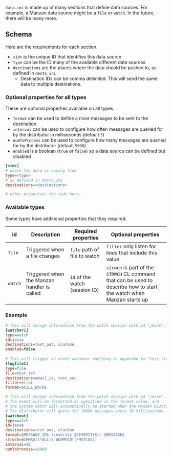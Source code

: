 `data.ini` is made up of many sections that define data sources. For example, a Manzan data source might be a `file` or `watch`. In the future, there will be many more.

## Schema

Here are the requirements for each section.

* `<id>` is the unique ID that identifies this data source
* `type` can be the ID many of the available different data sources
* `destinations` are the places where the data should be pushed to, as defined in `dests.ini`
   * Destination IDs can be comma delimited. This will send the same data to multiple destinations.


### Optional properties for all types

These are optional properties available on all types:

* `format` can be used to define a nicer messages to be sent to the destination
* `interval` can be used to configure how often messages are queried for by the distributor in milliseconds (default `5`)
* `numToProcess` can be used to configure how many messages are queried for by the distributor (default `5000`)
* `enabled` is a boolean (`true` or `false`) so a data source can be defined but disabled

```ini
[<id>]
# where the data is coming from
type=<type>
# as defined in dests.ini
destinations=<destinations>

# other properties for <id> here..
```

### Available types

Some types have additional properties that they required.

| id      | Description                                 | Required properties            | Optional properties                                                                                                        |
|---------|---------------------------------------------|--------------------------------|-----------------------------------------------------------------------------------------------------------------------|
| `file`  | Triggered when a file changes               | `file` path of file to watch   | `filter` only listen for lines that include this value                                                                |
| `watch` | Triggered when the Manzan handler is called | `id` of the watch (session ID) | `strwch` is part of the `STRWCH` CL command that can be used to describe how to start the watch when Manzan starts up |


### Example

```ini
# This will manage information from the watch session with id "jesse". It is disabled.
[watcher1]
type=watch
id=jesse
destinations=test_out, slackme
enabled=false
​
# This will trigger an event whenever anything is appended to "test.txt"
[logfile1]
type=file
file=test.txt
destinations=email_it, test_out
filter=error
format=$FILE_DATA$

# This will manage information from the watch session with id "jesse".
# The event will be formatted as specified in the format value, and
# the system watch will automatically be started when the Manzan Distributor is run.
# The distributor will query for 10000 messages every 10 milliseconds.
[watchout]
type=watch
id=jesse
destinations=test_out, slackme
format=$MESSAGE_ID$ (severity $SEVERITY$): $MESSAGE$ 
strwch=WCHMSG((*ALL)) WCHMSGQ((*HSTLOG))
interval=10
numToProcess=10000
```
